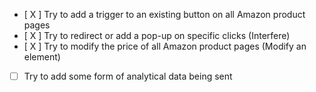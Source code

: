 - [ X ] Try to add a trigger to an existing button on all Amazon product pages
- [ X ] Try to redirect or add a pop-up on specific clicks (Interfere)
- [ X ] Try to modify the price of all Amazon product pages (Modify an element)
- [ ] Try to add some form of analytical data being sent